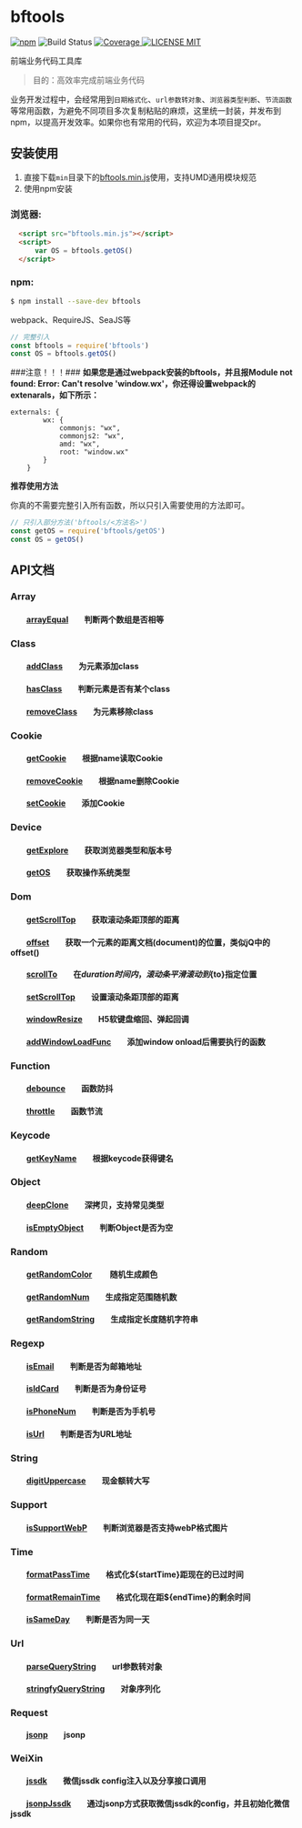 # bftools
[![npm](https://img.shields.io/npm/v/bftools.svg)](https://www.npmjs.com/package/bftools) 
![Build Status](https://travis-ci.org/williamqian/bftools.svg?branch=master) 
[![Coverage](https://coveralls.io/repos/github/williamqian/bftools/badge.svg?branch=master) 
![LICENSE MIT](https://img.shields.io/npm/l/bftools.svg)](https://www.npmjs.com/package/bftools) 

 
前端业务代码工具库  

> 目的：高效率完成前端业务代码

业务开发过程中，会经常用到`日期格式化`、`url参数转对象`、`浏览器类型判断`、`节流函数`等常用函数，为避免不同项目多次复制粘贴的麻烦，这里统一封装，并发布到npm，以提高开发效率。如果你也有常用的代码，欢迎为本项目提交pr。

## 安装使用

1. 直接下载`min`目录下的[bftools.min.js](https://github.com/williamqian/bftools/blob/master/min/bftools.min.js)使用，支持UMD通用模块规范  
2. 使用npm安装

### 浏览器:
``` html
  <script src="bftools.min.js"></script>
  <script>
      var OS = bftools.getOS()
  </script>
```

### npm:
``` bash
$ npm install --save-dev bftools
```

webpack、RequireJS、SeaJS等

``` javascript
// 完整引入
const bftools = require('bftools')
const OS = bftools.getOS()
```
###注意！！！###
**如果您是通过webpack安装的bftools，并且报Module not found: Error: Can't resolve 'window.wx'，你还得设置webpack的extenarals，如下所示：**
```
externals: {
        wx: {
            commonjs: "wx",
            commonjs2: "wx",
            amd: "wx",
            root: "window.wx"
        }
    }
```
**推荐使用方法**  

你真的不需要完整引入所有函数，所以只引入需要使用的方法即可。
``` javascript
// 只引入部分方法('bftools/<方法名>')
const getOS = require('bftools/getOS')
const OS = getOS()
```
## API文档

### Array  
#### &emsp;&emsp;[arrayEqual][arrayEqual]&emsp;&emsp;判断两个数组是否相等 

### Class
#### &emsp;&emsp;[addClass][addClass]&emsp;&emsp;为元素添加class  
#### &emsp;&emsp;[hasClass][hasClass]&emsp;&emsp;判断元素是否有某个class  
#### &emsp;&emsp;[removeClass][removeClass]&emsp;&emsp;为元素移除class  

### Cookie 
#### &emsp;&emsp;[getCookie][getCookie]&emsp;&emsp;根据name读取Cookie  
#### &emsp;&emsp;[removeCookie][removeCookie]&emsp;&emsp;根据name删除Cookie
#### &emsp;&emsp;[setCookie][setCookie]&emsp;&emsp;添加Cookie 

### Device  
#### &emsp;&emsp;[getExplore][getExplore]&emsp;&emsp;获取浏览器类型和版本号  
#### &emsp;&emsp;[getOS][getOS]&emsp;&emsp;获取操作系统类型

### Dom  
#### &emsp;&emsp;[getScrollTop][getScrollTop]&emsp;&emsp;获取滚动条距顶部的距离
#### &emsp;&emsp;[offset][offset]&emsp;&emsp;获取一个元素的距离文档(document)的位置，类似jQ中的offset()
#### &emsp;&emsp;[scrollTo][scrollTo]&emsp;&emsp;在${duration}时间内，滚动条平滑滚动到${to}指定位置
#### &emsp;&emsp;[setScrollTop][setScrollTop]&emsp;&emsp;设置滚动条距顶部的距离
#### &emsp;&emsp;[windowResize][windowResize]&emsp;&emsp;H5软键盘缩回、弹起回调
#### &emsp;&emsp;[addWindowLoadFunc][addWindowLoadFunc]&emsp;&emsp;添加window onload后需要执行的函数

### Function  
#### &emsp;&emsp;[debounce][debounce]&emsp;&emsp;函数防抖   
#### &emsp;&emsp;[throttle][throttle]&emsp;&emsp;函数节流   

### Keycode  
#### &emsp;&emsp;[getKeyName][getKeyName]&emsp;&emsp;根据keycode获得键名 

### Object  
#### &emsp;&emsp;[deepClone][deepClone]&emsp;&emsp;深拷贝，支持常见类型
#### &emsp;&emsp;[isEmptyObject][isEmptyObject]&emsp;&emsp;判断Object是否为空

### Random  
#### &emsp;&emsp;[getRandomColor][getRandomColor] &emsp;&emsp;随机生成颜色
#### &emsp;&emsp;[getRandomNum][getRandomNum]&emsp;&emsp;生成指定范围随机数 
#### &emsp;&emsp;[getRandomString][getRandomString]&emsp;&emsp;生成指定长度随机字符串 

### Regexp  
#### &emsp;&emsp;[isEmail][isEmail]&emsp;&emsp;判断是否为邮箱地址 
#### &emsp;&emsp;[isIdCard][isIdCard]&emsp;&emsp;判断是否为身份证号
#### &emsp;&emsp;[isPhoneNum][isPhoneNum]&emsp;&emsp;判断是否为手机号  
#### &emsp;&emsp;[isUrl][isUrl]&emsp;&emsp;判断是否为URL地址

### String  
#### &emsp;&emsp;[digitUppercase][digitUppercase]&emsp;&emsp;现金额转大写

### Support  
#### &emsp;&emsp;[isSupportWebP][isSupportWebP]&emsp;&emsp;判断浏览器是否支持webP格式图片
#### 

### Time  
#### &emsp;&emsp;[formatPassTime][formatPassTime]&emsp;&emsp;格式化${startTime}距现在的已过时间
#### &emsp;&emsp;[formatRemainTime][formatRemainTime]&emsp;&emsp;格式化现在距${endTime}的剩余时间
#### &emsp;&emsp;[isSameDay][isSameDay]&emsp;&emsp;判断是否为同一天

### Url
#### &emsp;&emsp;[parseQueryString][parseQueryString]&emsp;&emsp;url参数转对象
#### &emsp;&emsp;[stringfyQueryString][stringfyQueryString]&emsp;&emsp;对象序列化

### Request
#### &emsp;&emsp;[jsonp][jsonp]&emsp;&emsp;jsonp

### WeiXin
#### &emsp;&emsp;[jssdk][jssdk]&emsp;&emsp;微信jssdk config注入以及分享接口调用

#### &emsp;&emsp;[jsonpJssdk][jsonpJssdk]&emsp;&emsp;通过jsonp方式获取微信jssdk的config，并且初始化微信jssdk


[arrayEqual]:https://github.com/williamqian/bftools/blob/master/src/array/arrayEqual.js

[addClass]:https://github.com/williamqian/bftools/blob/master/src/class/addClass.js
[hasClass]:https://github.com/williamqian/bftools/blob/master/src/class/hasClass.js
[removeClass]:https://github.com/williamqian/bftools/blob/master/src/class/removeClass.js

[getCookie]:https://github.com/williamqian/bftools/blob/master/src/cookie/getCookie.js
[removeCookie]:https://github.com/williamqian/bftools/blob/master/src/cookie/removeCookie.js
[setCookie]:https://github.com/williamqian/bftools/blob/master/src/cookie/setCookie.js

[getExplore]:https://github.com/williamqian/bftools/blob/master/src/device/getExplore.js
[getOS]:https://github.com/williamqian/bftools/blob/master/src/device/getOS.js

[getScrollTop]:https://github.com/williamqian/bftools/blob/master/src/dom/getScrollTop.js
[offset]:https://github.com/williamqian/bftools/blob/master/src/dom/offset.js
[scrollTo]:https://github.com/williamqian/bftools/blob/master/src/dom/scrollTo.js
[setScrollTop]:https://github.com/williamqian/bftools/blob/master/src/dom/setScrollTop.js
[windowResize]:https://github.com/williamqian/bftools/blob/master/src/dom/windowResize.js
[addWindowLoadFunc]:https://github.com/williamqian/bftools/blob/master/src/dom/addWindowLoadFunc.js

[debounce]:https://github.com/williamqian/bftools/blob/master/src/function/debounce.js
[throttle]:https://github.com/williamqian/bftools/blob/master/src/function/throttle.js

[getKeyName]:https://github.com/williamqian/bftools/blob/master/src/keycode/getKeyName.js

[deepClone]:https://github.com/williamqian/bftools/blob/master/src/object/deepClone.js
[isEmptyObject]:https://github.com/williamqian/bftools/blob/master/src/object/isEmptyObject.js

[getRandomColor]:https://github.com/williamqian/bftools/blob/master/src/random/getRandomColor.js
[getRandomNum]:https://github.com/williamqian/bftools/blob/master/src/random/getRandomNum.js
[getRandomString]:https://github.com/williamqian/bftools/blob/master/src/random/getRandomString.js

[isEmail]:https://github.com/williamqian/bftools/blob/master/src/regexp/isEmail.js
[isIdCard]:https://github.com/williamqian/bftools/blob/master/src/regexp/isIdCard.js
[isPhoneNum]:https://github.com/williamqian/bftools/blob/master/src/regexp/isPhoneNum.js
[isUrl]:https://github.com/williamqian/bftools/blob/master/src/regexp/isUrl.js

[digitUppercase]:https://github.com/williamqian/bftools/blob/master/src/string/digitUppercase.js

[isSupportWebP]:https://github.com/williamqian/bftools/blob/master/src/support/isSupportWebP.js

[formatPassTime]:https://github.com/williamqian/bftools/blob/master/src/time/formatPassTime.js
[formatRemainTime]:https://github.com/williamqian/bftools/blob/master/src/time/formatRemainTime.js
[isSameDay]:https://github.com/williamqian/bftools/blob/master/src/time/isSameDay.js

[parseQueryString]:https://github.com/williamqian/bftools/blob/master/src/url/parseQueryString.js
[stringfyQueryString]:https://github.com/williamqian/bftools/blob/master/src/url/stringfyQueryString.js

[jsonp]:https://github.com/williamqian/bftools/blob/master/src/request/jsonp.js

[jssdk]:https://github.com/williamqian/bftools/blob/master/src/weixin/jssdk.js
[jsonpJssdk]:https://github.com/williamqian/bftools/blob/master/src/weixin/jsonpJssdk.js